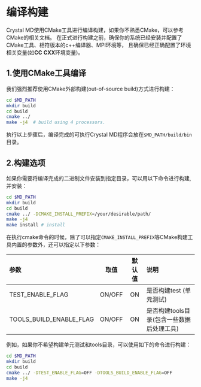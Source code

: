 # 编译构建
Crystal MD使用CMake工具进行编译构建，如果你不熟悉CMake，可以参考CMake的相关文档。
在正式进行构建之前，确保你的系统已经安装并配置了CMake工具、相符版本的c++编译器、MPI环境等，
且确保已经正确配置了环境相关变量(如**CC** **CXX**环境变量)。

## 1.使用CMake工具编译
我们强烈推荐使用CMake外部构建(out-of-source build)方式进行构建：
```bash
cd $MD_PATH
mkdir build
cd build
cmake ../
make -j4  # build using 4 processors.
```
执行以上步骤后，编译完成的可执行Crystal MD程序会放在`$MD_PATH/build/bin`目录。

## 2.构建选项
如果你需要将编译完成的二进制文件安装到指定目录，可以用以下命令进行构建,并安装：
```bash
cd $MD_PATH
mkdir build
cd build
cmake ../ -DCMAKE_INSTALL_PREFIX=/your/desirable/path/
make -j4
make install # install
```

在执行cmake命令的时候，除了可以指定`CMAKE_INSTALL_PREFIX`等CMake构建工具内置的参数外，还可以指定以下参数：

|  参数 | 取值 | 默认值  |  说明 |
| :-   | :-:  | :-:	| :-   |
| TEST_ENABLE_FLAG       | ON/OFF	| ON | 是否构建test (单元测试) |
| TOOLS_BUILD_ENABLE_FLAG|  ON/OFF	| ON |  是否构建tools目录(包含一些数据后处理工具)	|

例如，如果你不希望构建单元测试和tools目录，可以使用如下的命令进行构建：
```bash
cd $MD_PATH
mkdir build
cd build
cmake ../ -DTEST_ENABLE_FLAG=OFF -DTOOLS_BUILD_ENABLE_FLAG=OFF
make -j4
```
